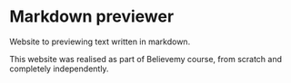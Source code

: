 # Markdown previewer 

Website to previewing text written in markdown. 

This website was realised as part of Believemy course, from scratch and completely independently. 